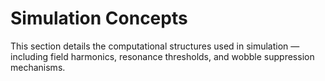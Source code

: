 # Simulation Concepts

This section details the computational structures used in simulation — including field harmonics, resonance thresholds, and wobble suppression mechanisms.
